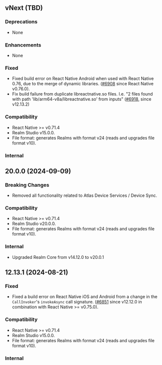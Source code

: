 ## vNext (TBD)

### Deprecations
* None

### Enhancements
* None

### Fixed
* Fixed build error on React Native Android when used with React Native 0.76, due to the merge of dynamic libraries. ([#6908](https://github.com/realm/realm-js/issues/6908) since React Native v0.76.0).
* Fix build failure from duplicate libreactnative.so files. I.e. "2 files found with path 'lib/arm64-v8a/libreactnative.so' from inputs" ([#6918](https://github.com/realm/realm-js/issues/6918), since v12.13.2)

### Compatibility
* React Native >= v0.71.4
* Realm Studio v15.0.0.
* File format: generates Realms with format v24 (reads and upgrades file format v10).

### Internal
<!-- * Either mention core version or upgrade -->
<!-- * Using Realm Core vX.Y.Z -->
<!-- * Upgraded Realm Core from vX.Y.Z to vA.B.C -->

## 20.0.0 (2024-09-09)

### Breaking Changes
* Removed all functionality related to Atlas Device Services / Device Sync.

### Compatibility
* React Native >= v0.71.4
* Realm Studio v20.0.0.
* File format: generates Realms with format v24 (reads and upgrades file format v10).

### Internal
* Upgraded Realm Core from v14.12.0 to v20.0.1

## 12.13.1 (2024-08-21)

### Fixed
* Fixed a build error on React Native iOS and Android from a change in the `CallInvoker`'s `invokeAsync` call signature. ([#6851](https://github.com/realm/realm-js/pull/6851) since v12.12.0 in combination with React Native >= v0.75.0).

### Compatibility
* React Native >= v0.71.4
* Realm Studio v15.0.0.
* File format: generates Realms with format v24 (reads and upgrades file format v10).

### Internal
<!-- * Either mention core version or upgrade -->
<!-- * Using Realm Core vX.Y.Z -->
<!-- * Upgraded Realm Core from vX.Y.Z to vA.B.C -->
